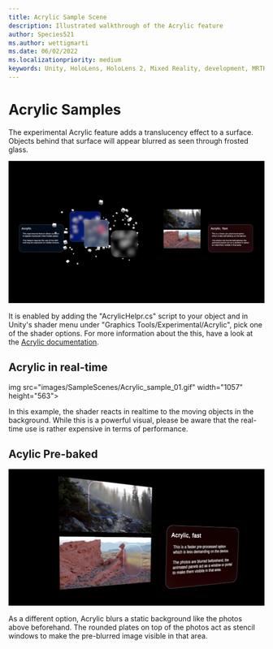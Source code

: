 ```yaml
---
title: Acrylic Sample Scene
description: Illustrated walkthrough of the Acrylic feature
author: Species521
ms.author: wettigmarti
ms.date: 06/02/2022
ms.localizationpriority: medium
keywords: Unity, HoloLens, HoloLens 2, Mixed Reality, development, MRTK, Graphics Tools, MRGT, MR Graphics Tools, Standard Shader, Animation
---
```


# Acrylic Samples

The experimental Acrylic feature adds a translucency effect to a surface.
Objects behind that surface will appear blurred as seen through frosted glass.


![Acrylic Sample scene](images/SampleScenes/Acrylic_01.jpg)


It is enabled by adding the "AcrylicHelpr.cs" script to your object and in Unity's shader menu under "Graphics Tools/Experimental/Acrylic", pick one of the shader options.
For more information about the this, have a look at the [Acrylic documentation](acrylic-layer-system.md).

## Acrylic in real-time


img src="images/SampleScenes/Acrylic_sample_01.gif" width="1057" height="563">

In this example, the shader reacts in realtime to the moving objects in the background.
While this is a powerful visual, please be aware that the real-time use is rather expensive in terms of performance.

## Acylic Pre-baked

![Acrylic pre-baked sample](images/SampleScenes/Acrylic_sample_02.jpg)

As a different option, Acrylic blurs a static background like the photos above beforehand.
The rounded plates on top of the photos act as stencil windows to make the pre-blurred image visible in that area.